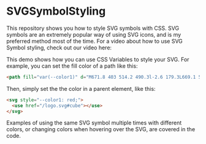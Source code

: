 # SVGSymbolStyling
This repository shows you how to style SVG symbols with CSS. SVG symbols are an extremely popular way of using SVG icons, and is my preferred method most of the time. For a video about how to use SVG Symbol styling, check out our video here:

This demo shows how you can use CSS Variables to style your SVG. For example, you can set the fill color of a path like this:

```html
<path fill="var(--color1)" d="M671.8 403 514.2 490.3l-2.6 179.3L669.1 582.2Z" />
```

Then, simply set the the color in a parent element, like this:

```html
<svg style="--color1: red;">
  <use href="/logo.svg#cube"></use>
</svg>
```

Examples of using the same SVG symbol multiple times with different colors, or changing colors when hovering over the SVG, are covered in the code.